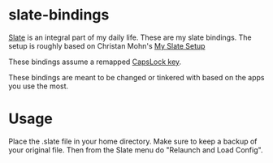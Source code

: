 slate-bindings
==============
[Slate](https://github.com/jigish/slate) is an integral part of my daily life. These are my slate bindings. The setup is roughly based on Christan Mohn's [My Slate Setup](http://vninja.net/osx/slate-setup/)

These bindings assume a remapped [CapsLock key](http://www.tenshu.net/2012/11/using-caps-lock-as-new-modifier-key-in.html).

These bindings are meant to be changed or tinkered with based on the apps you use the most.

Usage
=

Place the .slate file in your home directory. Make sure to keep a backup of your original file. Then from the Slate menu do "Relaunch and Load Config".

